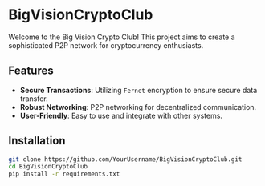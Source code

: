 # BigVisionCryptoClub

Welcome to the Big Vision Crypto Club! This project aims to create a sophisticated P2P network for cryptocurrency enthusiasts.

## Features
- **Secure Transactions**: Utilizing `Fernet` encryption to ensure secure data transfer.
- **Robust Networking**: P2P networking for decentralized communication.
- **User-Friendly**: Easy to use and integrate with other systems.

## Installation
```sh
git clone https://github.com/YourUsername/BigVisionCryptoClub.git
cd BigVisionCryptoClub
pip install -r requirements.txt
